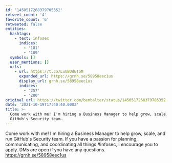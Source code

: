 ```yaml
---
id: '1450517268379705352'
retweet_count: '4'
favorite_count: '6'
retweeted: false
entities:
  hashtags:
    - text: infosec
      indices:
        - '181'
        - '189'
  symbols: []
  user_mentions: []
  urls:
    - url: https://t.co/LuUBDd6ToM
      expanded_url: https://grnh.se/58958eec1us
      display_url: grnh.se/58958eec1us
      indices:
        - '257'
        - '280'
original_url: https://twitter.com/benbalter/status/1450517268379705352
date: '2021-10-19T17:40:40.000Z'
title: >-
  Come work with me! I'm hiring a Business Manager to help grow, scale, and run
  GitHub's Security team…
---
```


Come work with me! I'm hiring a Business Manager to help grow, scale, and run GitHub's Security team. If you have a passion for planning, communicating, and coordinating all things #infosec, I encourage you to apply. DMs are open if you have any questions. https://grnh.se/58958eec1us